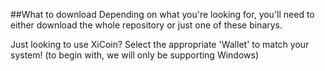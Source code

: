 ##What to download
Depending on what you're looking for, you'll need to either download the whole repository or just one of these binarys.

Just looking to use XiCoin? Select the appropriate 'Wallet' to match your system!
(to begin with, we will only be supporting Windows)